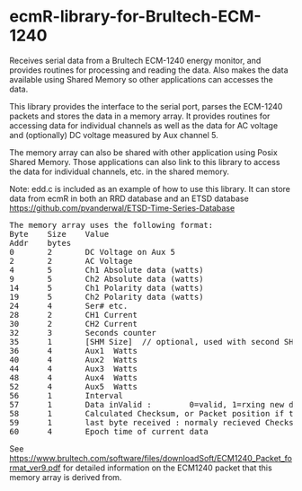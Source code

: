 # ecmR-library-for-Brultech-ECM-1240
Receives serial data from a Brultech ECM-1240 energy monitor, and provides routines for processing and reading the data.  Also makes the data available using Shared Memory so other applications can accesses the data.

This library provides the interface to the serial port, parses the ECM-1240 packets and stores the data in a memory array.  It provides routines for accessing data for individual channels as well as the data for AC voltage and (optionally) DC voltage measured by Aux channel 5.

The memory array can also be shared with other application using Posix Shared Memory.  Those applications can also link to this library to access the data for individual channels, etc. in the shared memory.

Note:  edd.c is included as an example of how to use this library.  It can store data from ecmR in both an RRD database and an ETSD database https://github.com/pvanderwal/ETSD-Time-Series-Database

<pre>
The memory array uses the following format:
Byte    Size    Value
Addr    bytes
0       2       DC Voltage on Aux 5
2       2       AC Voltage
4       5       Ch1 Absolute data (watts)
9       5       Ch2 Absolute data (watts)
14      5       Ch1 Polarity data (watts)
19      5       Ch2 Polarity data (watts)
24      4       Ser# etc. 
28      2       CH1 Current
30      2       CH2 Current
32      3       Seconds counter
35      1       [SHM Size]  // optional, used with second SHM object
36      4       Aux1  Watts
40      4       Aux2  Watts
44      4       Aux3  Watts
48      4       Aux4  Watts
52      4       Aux5  Watts
56      1       Interval 
57      1       Data inValid :        0=valid, 1=rxing new data, 2=initializing, 3=checksum, 4=timed out, 5=unspecified error
58      1       Calculated Checksum, or Packet position if timed out waiting for data
59      1       last byte received : normaly recieved Checksum unless packet timed out
60      4       Epoch time of current data
</pre>
See https://www.brultech.com/software/files/downloadSoft/ECM1240_Packet_format_ver9.pdf
for detailed information on the ECM1240 packet that this memory array is derived from.

